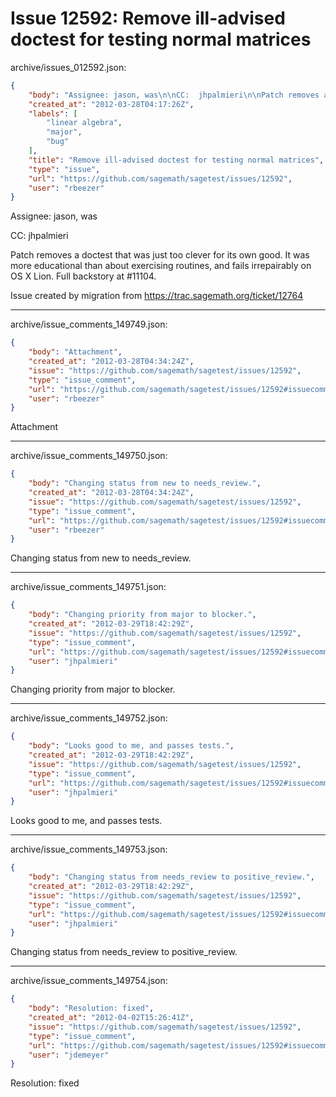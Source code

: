 # Issue 12592: Remove ill-advised doctest for testing normal matrices

archive/issues_012592.json:
```json
{
    "body": "Assignee: jason, was\n\nCC:  jhpalmieri\n\nPatch removes a doctest that was just too clever for its own good.  It was more educational than about exercising routines, and fails irrepairably on OS X Lion.  Full backstory at #11104.\n\nIssue created by migration from https://trac.sagemath.org/ticket/12764\n\n",
    "created_at": "2012-03-28T04:17:26Z",
    "labels": [
        "linear algebra",
        "major",
        "bug"
    ],
    "title": "Remove ill-advised doctest for testing normal matrices",
    "type": "issue",
    "url": "https://github.com/sagemath/sagetest/issues/12592",
    "user": "rbeezer"
}
```
Assignee: jason, was

CC:  jhpalmieri

Patch removes a doctest that was just too clever for its own good.  It was more educational than about exercising routines, and fails irrepairably on OS X Lion.  Full backstory at #11104.

Issue created by migration from https://trac.sagemath.org/ticket/12764





---

archive/issue_comments_149749.json:
```json
{
    "body": "Attachment",
    "created_at": "2012-03-28T04:34:24Z",
    "issue": "https://github.com/sagemath/sagetest/issues/12592",
    "type": "issue_comment",
    "url": "https://github.com/sagemath/sagetest/issues/12592#issuecomment-149749",
    "user": "rbeezer"
}
```

Attachment



---

archive/issue_comments_149750.json:
```json
{
    "body": "Changing status from new to needs_review.",
    "created_at": "2012-03-28T04:34:24Z",
    "issue": "https://github.com/sagemath/sagetest/issues/12592",
    "type": "issue_comment",
    "url": "https://github.com/sagemath/sagetest/issues/12592#issuecomment-149750",
    "user": "rbeezer"
}
```

Changing status from new to needs_review.



---

archive/issue_comments_149751.json:
```json
{
    "body": "Changing priority from major to blocker.",
    "created_at": "2012-03-29T18:42:29Z",
    "issue": "https://github.com/sagemath/sagetest/issues/12592",
    "type": "issue_comment",
    "url": "https://github.com/sagemath/sagetest/issues/12592#issuecomment-149751",
    "user": "jhpalmieri"
}
```

Changing priority from major to blocker.



---

archive/issue_comments_149752.json:
```json
{
    "body": "Looks good to me, and passes tests.",
    "created_at": "2012-03-29T18:42:29Z",
    "issue": "https://github.com/sagemath/sagetest/issues/12592",
    "type": "issue_comment",
    "url": "https://github.com/sagemath/sagetest/issues/12592#issuecomment-149752",
    "user": "jhpalmieri"
}
```

Looks good to me, and passes tests.



---

archive/issue_comments_149753.json:
```json
{
    "body": "Changing status from needs_review to positive_review.",
    "created_at": "2012-03-29T18:42:29Z",
    "issue": "https://github.com/sagemath/sagetest/issues/12592",
    "type": "issue_comment",
    "url": "https://github.com/sagemath/sagetest/issues/12592#issuecomment-149753",
    "user": "jhpalmieri"
}
```

Changing status from needs_review to positive_review.



---

archive/issue_comments_149754.json:
```json
{
    "body": "Resolution: fixed",
    "created_at": "2012-04-02T15:26:41Z",
    "issue": "https://github.com/sagemath/sagetest/issues/12592",
    "type": "issue_comment",
    "url": "https://github.com/sagemath/sagetest/issues/12592#issuecomment-149754",
    "user": "jdemeyer"
}
```

Resolution: fixed
